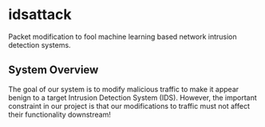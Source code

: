 # idsattack
Packet modification to fool machine learning based network intrusion detection systems.

## System Overview
The goal of our system is to modify malicious traffic to make it appear benign to a target Intrusion Detection System (IDS). 
However, the important constraint in our project is that our modifications to traffic must not affect their functionality downstream!
